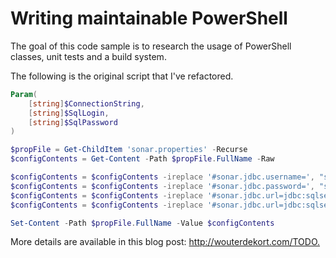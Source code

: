 # Writing maintainable PowerShell

The goal of this code sample is to research the usage of PowerShell classes, unit tests and a build system.

The following is the original script that I've refactored.

~~~~ PowerShell
Param(
    [string]$ConnectionString,
    [string]$SqlLogin,
    [string]$SqlPassword
)

$propFile = Get-ChildItem 'sonar.properties' -Recurse
$configContents = Get-Content -Path $propFile.FullName -Raw

$configContents = $configContents -ireplace '#sonar.jdbc.username=', "sonar.jdbc.username=$SqlLogin"
$configContents = $configContents -ireplace '#sonar.jdbc.password=', "sonar.jdbc.password=$SqlPassword"
$configContents = $configContents -ireplace '#sonar.jdbc.url=jdbc:sqlserver://localhost;databaseName=sonar;integratedSecurity=true', "#xxx"
$configContents = $configContents -ireplace '#sonar.jdbc.url=jdbc:sqlserver://localhost;databaseName=sonar', "sonar.jdbc.url=$ConnectionString"

Set-Content -Path $propFile.FullName -Value $configContents
~~~~

More details are available in this blog post: <http://wouterdekort.com/TODO.>